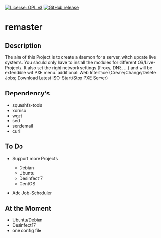 [![License: GPL v3](https://img.shields.io/badge/License-GPL%20v3-blue.svg)](https://www.gnu.org/licenses/gpl-3.0)
[![GitHub release](https://img.shields.io/github/v/release/6543/remaster.svg)](https://github.com/6543/remaster/releases/latest)


# remaster


## Description

The aim of this Project is to create a daemon for a server, witch update live systems. You should only have to install the modules for different OS/Live-Projects. It also set the right network settings (Proxy, DNS, ...) and will be extendible wit PXE menu. additional: Web Interface (Create/Change/Delete Jobs; Download Latest ISO; Start/Stop PXE Server)

## Dependency’s

- squashfs-tools
- xorriso
- wget
- sed
- sendemail
- curl

## To Do

- Support more Projects

  - Debian
  - Ubuntu
  - Desinfect17
  - CentOS

- Add Job-Scheduler

## At the Moment

- Ubuntu/Debian
- Desinfect17
- one config file
